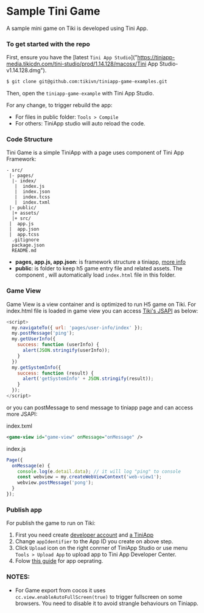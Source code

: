 # Sample Tini Game

A sample mini game on Tiki is developed using Tini App.

### To get started with the repo

First, ensure you have the [latest `Tini App Studio`]("https://tiniapp-media.tikicdn.com/tini-studio/prod/1.14.128/macosx/Tini App Studio-v1.14.128.dmg").

```sh
$ git clone git@github.com:tikivn/tiniapp-game-examples.git
```

Then, open the `tiniapp-game-example` with Tini App Studio.

For any change, to trigger rebuild the app:
* For files in public folder: `Tools > Compile`
* For others: TiniApp studio will auto reload the code.

### Code Structure

Tini Game is a simple TiniApp with a page uses <game-view> component of Tini App Framework:

```
- src/                        
 |- pages/                    
  |- index/                   
   |  index.js                
   |  index.json              
   |  index.tcss              
   |  index.txml              
 |- public/                   
  |+ assets/                  
  |+ src/                     
 |  app.js                    
 |  app.json                  
 |  app.tcss                  
  .gitignore                  
  package.json                
  README.md                   
```

* **pages, app.js, app.json**: is framework structure a tiniapp, [more info](https://developers.tiki.vn/docs/framework/overview)
* **public**: is folder to keep h5 game entry file and related assets. The component <game-view>, will automatically load `index.html` file in this folder.

### Game View

Game View is a view container and is optimized to run H5 game on Tiki. For index.html file is loaded in game view you can access [Tiki's JSAPI](https://developers.tiki.vn/docs/api/overview) as below:

```js
<script>
  my.navigateTo({ url: 'pages/user-info/index' });
  my.postMessage('ping');
  my.getUserInfo({
    success: function (userInfo) {
      alert(JSON.stringify(userInfo));
    }
  })
  my.getSystemInfo({
    success: function (result) {
      alert('getSystemInfo' + JSON.stringify(result));
    }
  });
</script>
```

or you can postMessage to send message to tiniapp page and can access more JSAPI:

index.txml
```xml
<game-view id="game-view" onMessage="onMessage" />
```

index.js
```javascript
Page({
  onMessage(e) {
    console.log(e.detail.data); // it will log "ping" to console
    const webview = my.createWebViewContext('web-view1');
    webview.postMessage('pong');
  }
});
```

### Publish app

For publish the game to run on Tiki:
1. First you need create [developer account](https://developers.tiki.vn/docs/developer/introduce/register) and [a TiniApp](https://developers.tiki.vn/docs/developer/introduce/create)
2. Change `appIdentifier` to the App ID you create on above step.
3. Click `Upload` icon on the right conrner of TiniApp Studio or use menu `Tools > Upload App` to upload app to Tini App Developer Center.
4. Folow [this guide](https://developers.tiki.vn/docs/developer/introduce/release) for app oeprating.

### NOTES:

* For Game export from cocos it uses `cc.view.enableAutoFullScreen(true)` to trigger fullscreen on some browsers. You need to disable it to avoid strangle behaviours on Tiniapp.
